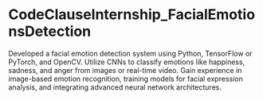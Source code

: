 # CodeClauseInternship_FacialEmotionsDetection
Developed a facial emotion detection system using Python, TensorFlow or PyTorch, and OpenCV. Utilize CNNs to classify emotions like happiness, sadness, and anger from images or real-time video. Gain experience in image-based emotion recognition, training models for facial expression analysis, and integrating advanced neural network architectures.
